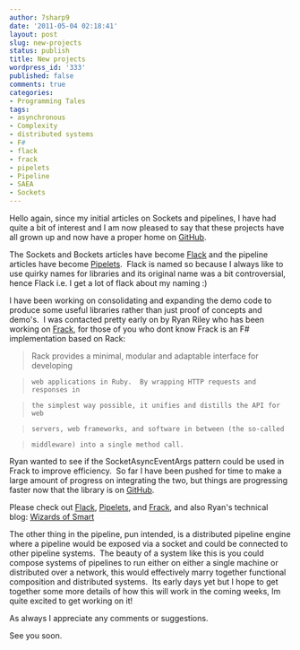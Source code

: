 ```yaml
---
author: 7sharp9
date: '2011-05-04 02:18:41'
layout: post
slug: new-projects
status: publish
title: New projects
wordpress_id: '333'
published: false
comments: true
categories:
- Programming Tales
tags:
- asynchronous
- Complexity
- distributed systems
- F#
- flack
- frack
- pipelets
- Pipeline
- SAEA
- Sockets
---
```


Hello again, since my initial articles on Sockets and pipelines, I have had
quite a bit of interest and I am now pleased to say that these projects have
all grown up and now have a proper home on [GitHub](https://github.com/).

The Sockets and Bockets articles have become
[Flack](https://github.com/7sharp9/flack) and the pipeline articles have
become [Pipelets](https://github.com/7sharp9/pipelets).  Flack is named so
because I always like to use quirky names for libraries and its original name
was a bit controversial, hence Flack i.e. I get a lot of flack about my naming
:)

I have been working on consolidating and expanding the demo code to produce
some useful libraries rather than just proof of concepts and demo's.  I was
contacted pretty early on by Ryan Riley who has been working on
[Frack](https://github.com/panesofglass/frack), for those of you who dont know
Frack is an F# implementation based on Rack:

> Rack provides a minimal, modular and adaptable interface for developing

>     web applications in Ruby.  By wrapping HTTP requests and responses in

>     the simplest way possible, it unifies and distills the API for web

>     servers, web frameworks, and software in between (the so-called

>     middleware) into a single method call.

Ryan wanted to see if the SocketAsyncEventArgs pattern could be used in Frack
to improve efficiency.  So far I have been pushed for time to make a large
amount of progress on integrating the two, but things are progressing faster
now that the library is on [GitHub](https://github.com/).

Please check out [Flack](https://github.com/7sharp9/flack),
[Pipelets](https://github.com/7sharp9/pipelets), and
[Frack](https://github.com/panesofglass/frack), and also Ryan's technical
blog: [Wizards of Smart](http://wizardsofsmart.net/)

The other thing in the pipeline, pun intended, is a distributed pipeline
engine where a pipeline would be exposed via a socket and could be connected
to other pipeline systems.  The beauty of a system like this is you could
compose systems of pipelines to run either on either a single machine or
distributed over a network, this would effectively marry together functional
composition and distributed systems.  Its early days yet but I hope to get
together some more details of how this will work in the coming weeks, Im quite
excited to get working on it!

As always I appreciate any comments or suggestions.

See you soon.

